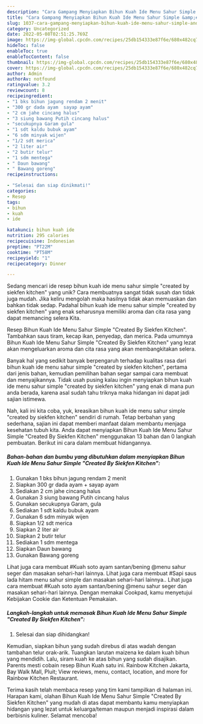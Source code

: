 ```yaml
---
description: "Cara Gampang Menyiapkan Bihun Kuah Ide Menu Sahur Simple &amp;#34;Created By Siekfen Kitchen&amp;#34; yang Lezat"
title: "Cara Gampang Menyiapkan Bihun Kuah Ide Menu Sahur Simple &amp;#34;Created By Siekfen Kitchen&amp;#34; yang Lezat"
slug: 1037-cara-gampang-menyiapkan-bihun-kuah-ide-menu-sahur-simple-and-34-created-by-siekfen-kitchen-and-34-yang-lezat
category: Uncategorized
date: 2022-05-08T02:51:25.769Z
image: https://img-global.cpcdn.com/recipes/25db154333e87f6e/680x482cq70/bihun-kuah-ide-menu-sahur-simple-created-by-siekfen-kitchen-foto-resep-utama.jpg
hideToc: false
enableToc: true
enableTocContent: false
thumbnail: https://img-global.cpcdn.com/recipes/25db154333e87f6e/680x482cq70/bihun-kuah-ide-menu-sahur-simple-created-by-siekfen-kitchen-foto-resep-utama.jpg
cover: https://img-global.cpcdn.com/recipes/25db154333e87f6e/680x482cq70/bihun-kuah-ide-menu-sahur-simple-created-by-siekfen-kitchen-foto-resep-utama.jpg
author: Admin
authorAv: notfound
ratingvalue: 3.2
reviewcount: 8
recipeingredient:
- "1 bks bihun jagung rendam 2 menit"
- "300 gr dada ayam  sayap ayam"
- "2 cm jahe cincang halus"
- "3 siung bawang Putih cincang halus"
- "secukupnya Garam gula"
- "1 sdt kaldu bubuk ayam"
- "6 sdm minyak wijen"
- "1/2 sdt merica"
- "2 liter air"
- "2 butir telur"
- "1 sdm mentega"
- " Daun bawang"
- " Bawang goreng"
recipeinstructions:

- "Selesai dan siap dinikmati!"
categories:
- Resep
tags:
- bihun
- kuah
- ide

katakunci: bihun kuah ide 
nutrition: 295 calories
recipecuisine: Indonesian
preptime: "PT22M"
cooktime: "PT58M"
recipeyield: "1"
recipecategory: Dinner

---
```





Sedang mencari ide resep bihun kuah ide menu sahur simple &#34;created by siekfen kitchen&#34; yang unik? Cara membuatnya sangat tidak susah dan tidak juga mudah. Jika keliru mengolah maka hasilnya tidak akan memuaskan dan bahkan tidak sedap. Padahal bihun kuah ide menu sahur simple &#34;created by siekfen kitchen&#34; yang enak seharusnya memiliki aroma dan cita rasa yang dapat memancing selera Kita.





Resep Bihun Kuah Ide Menu Sahur Simple &#34;Created By Siekfen Kitchen&#34;. Tambahkan saus tiram, kecap ikan, penyedap, dan merica. Pada umumnya Bihun Kuah Ide Menu Sahur Simple &#34;Created By Siekfen Kitchen&#34; yang lezat akan mengeluarkan aroma dan cita rasa yang akan membangkitakan selera.

Banyak hal yang sedikit banyak berpengaruh terhadap kualitas rasa dari bihun kuah ide menu sahur simple &#34;created by siekfen kitchen&#34;, pertama dari jenis bahan, kemudian pemilihan bahan segar sampai cara membuat dan menyajikannya. Tidak usah pusing kalau ingin menyiapkan bihun kuah ide menu sahur simple &#34;created by siekfen kitchen&#34; yang enak di mana pun anda berada, karena asal sudah tahu triknya maka hidangan ini dapat jadi sajian istimewa.






Nah, kali ini kita coba, yuk, kreasikan bihun kuah ide menu sahur simple &#34;created by siekfen kitchen&#34; sendiri di rumah. Tetap berbahan yang sederhana, sajian ini dapat memberi manfaat dalam membantu menjaga kesehatan tubuh kita. Anda dapat menyiapkan Bihun Kuah Ide Menu Sahur Simple &#34;Created By Siekfen Kitchen&#34; menggunakan 13 bahan dan 0 langkah pembuatan. Berikut ini cara dalam membuat hidangannya.

<!--inarticleads1-->

##### Bahan-bahan dan bumbu yang dibutuhkan dalam menyiapkan Bihun Kuah Ide Menu Sahur Simple &#34;Created By Siekfen Kitchen&#34;:

1. Gunakan 1 bks bihun jagung rendam 2 menit
1. Siapkan 300 gr dada ayam + sayap ayam
1. Sediakan 2 cm jahe cincang halus
1. Gunakan 3 siung bawang Putih cincang halus
1. Gunakan secukupnya Garam, gula
1. Sediakan 1 sdt kaldu bubuk ayam
1. Gunakan 6 sdm minyak wijen
1. Siapkan 1/2 sdt merica
1. Siapkan 2 liter air
1. Siapkan 2 butir telur
1. Sediakan 1 sdm mentega
1. Siapkan  Daun bawang
1. Gunakan  Bawang goreng


Lihat juga cara membuat #Kuah soto ayam santan/bening @menu sahur seger dan masakan sehari-hari lainnya. Lihat juga cara membuat #Sapi saus lada hitam menu sahur simple dan masakan sehari-hari lainnya.. Lihat juga cara membuat #Kuah soto ayam santan/bening @menu sahur seger dan masakan sehari-hari lainnya. Dengan memakai Cookpad, kamu menyetujui Kebijakan Cookie dan Ketentuan Pemakaian. 

<!--inarticleads2-->

##### Langkah-langkah untuk memasak Bihun Kuah Ide Menu Sahur Simple &#34;Created By Siekfen Kitchen&#34;:


1. Selesai dan siap dihidangkan!

Kemudian, siapkan bihun yang sudah direbus di atas wadah dengan tambahan telur orak-arik. Tuangkan larutan maizena ke dalam kuah bihun yang mendidih. Lalu, siram kuah ke atas bihun yang sudah disajikan. Parents mesti cobain resep Bihun Kuah satu ini. Rainbow Kitchen Jakarta, Bay Walk Mall, Pluit; View reviews, menu, contact, location, and more for Rainbow Kitchen Restaurant. 

Terima kasih telah membaca resep yang tim kami tampilkan di halaman ini. Harapan kami, olahan Bihun Kuah Ide Menu Sahur Simple &#34;Created By Siekfen Kitchen&#34; yang mudah di atas dapat membantu kamu menyiapkan hidangan yang lezat untuk keluarga/teman maupun menjadi inspirasi dalam berbisnis kuliner. Selamat mencoba!

